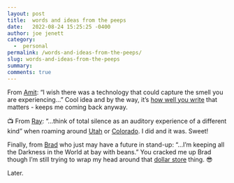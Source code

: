 ```yaml
---
layout: post
title:  words and ideas from the peeps
date:   2022-08-24 15:25:25 -0400
author: joe jenett
category:
  -  personal
permalink: /words-and-ideas-from-the-peeps/
slug: words-and-ideas-from-the-peeps
summary:
comments: true
---
```

<p>From <a  href="https://www.amitgawande.com/2022/08/18/i-wish-there.html">Amit</a>:  “I wish there was a technology that could capture the smell you are experiencing...” Cool idea and by the way, it’s <a href="https://www.amitgawande.com/2022/08/03/not-a-natural.html">how well you write</a> that matters - keeps me coming back anyway. </p>
<p>📺 From <a href="https://alongtheray.com/">Ray</a>: “...think of total silence as an auditory experience of a different kind” when roaming around <a href="https://alongtheray.com/%F0%9F%93%BA-wander-tube-needles-overlook-moab-utah"> Utah</a> or <a href="https://alongtheray.com/wander-%F0%9F%93%BA-tube-montville-nature-loop-trail-mosca-co">Colorado</a>. I did and it was. Sweet!</p>
<p>Finally, from <a href="https://ramblinggit.com/2022/08/16/im-ordering-microwaveable.html">Brad</a> who just may have a future in stand-up: “...I’m keeping all the Darkness in the World at bay with beans.” You cracked me up Brad though I’m still trying to wrap my head around that <a title="Brad Enslen" href="https://ramblinggit.com/2022/08/19/heres-the-deal.html">dollar store</a> thing. 😎</p>
Later.

<a href="https://brid.gy/publish/twitter"></a>
<data class="p-bridgy-omit-link" value="false"></data>